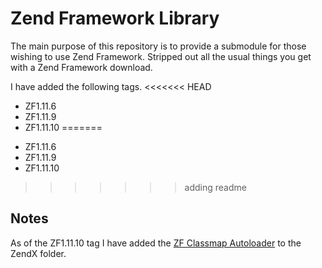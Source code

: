# Zend Framework Library

The main purpose of this repository is to provide a submodule for those wishing to use Zend Framework.
Stripped out all the usual things you get with a Zend Framework download.

I have added the following tags.
<<<<<<< HEAD
 -  ZF1.11.6
 -  ZF1.11.9
 -  ZF1.11.10
=======
 *  ZF1.11.6
 *  ZF1.11.9
 *  ZF1.11.10
>>>>>>> adding readme

## Notes

As of the ZF1.11.10 tag I have added the [ZF Classmap Autoloader](http://weierophinney.net/matthew/archives/262-Backported-ZF2-Autoloaders.html "Backported ZF2 Classmap Autoloader") to the ZendX folder.